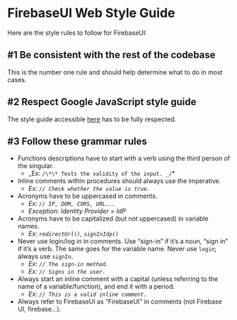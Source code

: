 # FirebaseUI Web Style Guide

Here are the style rules to follow for FirebaseUI:

## #1 Be consistent with the rest of the codebase

This is the number one rule and should help determine what to do in most cases.

## #2 Respect Google JavaScript style guide

The style guide accessible
[here](https://google.github.io/styleguide/javascriptguide.xml) has to be fully
respected.

## #3 Follow these grammar rules

- Functions descriptions have to start with a verb using the third person of the
  singular.
  - _Ex: `/\*\* Tests the validity of the input. _/`\*
- Inline comments within procedures should always use the imperative.
  - _Ex: `// Check whether the value is true.`_
- Acronyms have to be uppercased in comments.
  - _Ex: `// IP, DOM, CORS, URL...`_
  - _Exception: Identity Provider = IdP_
- Acronyms have to be capitalized (but not uppercased) in variable names.
  - _Ex: `redirectUrl()`, `signInIdp()`_
- Never use login/log in in comments. Use “sign-in” if it’s a noun, “sign in” if
  it’s a verb. The same goes for the variable name. Never use `login`; always use
  `signIn`.
  - _Ex: `// The sign-in method.`_
  - _Ex: `// Signs in the user.`_
- Always start an inline comment with a capital (unless referring to the name of
  a variable/function), and end it with a period.
  - _Ex: `// This is a valid inline comment.`_
- Always refer to FirebaseUI as “FirebaseUI” in comments (not Firebase UI,
  firebase…).
